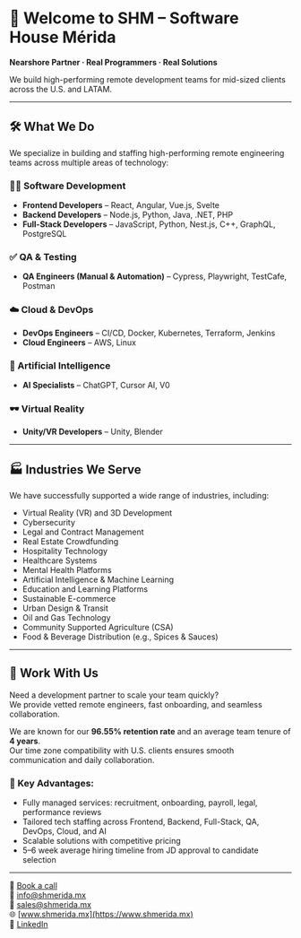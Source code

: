 # 👋 Welcome to SHM – Software House Mérida

**Nearshore Partner · Real Programmers · Real Solutions**

We build high-performing remote development teams for mid-sized clients across the U.S. and LATAM.

---

## 🛠️ What We Do

We specialize in building and staffing high-performing remote engineering teams across multiple areas of technology:

### 👨‍💻 Software Development
- **Frontend Developers** – React, Angular, Vue.js, Svelte  
- **Backend Developers** – Node.js, Python, Java, .NET, PHP  
- **Full-Stack Developers** – JavaScript, Python, Nest.js, C++, GraphQL, PostgreSQL  

### ✅ QA & Testing
- **QA Engineers (Manual & Automation)** – Cypress, Playwright, TestCafe, Postman  

### ☁️ Cloud & DevOps
- **DevOps Engineers** – CI/CD, Docker, Kubernetes, Terraform, Jenkins  
- **Cloud Engineers** – AWS, Linux  

### 🧠 Artificial Intelligence
- **AI Specialists** – ChatGPT, Cursor AI, V0  

### 🕶️ Virtual Reality
- **Unity/VR Developers** – Unity, Blender  

---

## 🏭 Industries We Serve

We have successfully supported a wide range of industries, including:

- Virtual Reality (VR) and 3D Development  
- Cybersecurity  
- Legal and Contract Management  
- Real Estate Crowdfunding  
- Hospitality Technology  
- Healthcare Systems  
- Mental Health Platforms  
- Artificial Intelligence & Machine Learning  
- Education and Learning Platforms  
- Sustainable E-commerce  
- Urban Design & Transit  
- Oil and Gas Technology  
- Community Supported Agriculture (CSA)  
- Food & Beverage Distribution (e.g., Spices & Sauces)  

---

## 🤝 Work With Us

Need a development partner to scale your team quickly?  
We provide vetted remote engineers, fast onboarding, and seamless collaboration.

We are known for our **96.55% retention rate** and an average team tenure of **4 years**.  
Our time zone compatibility with U.S. clients ensures smooth communication and daily collaboration.

### 🔑 Key Advantages:
- Fully managed services: recruitment, onboarding, payroll, legal, performance reviews  
- Tailored tech staffing across Frontend, Backend, Full-Stack, QA, DevOps, Cloud, and AI  
- Scalable solutions with competitive pricing  
- 5–6 week average hiring timeline from JD approval to candidate selection  

---

📅 [Book a call](https://calendly.com/jacqueline-navarrete/meeting-with-jacqui-shm)  
📩 [info@shmerida.mx](mailto:info@shmerida.mx)  
📩 [sales@shmerida.mx](mailto:sales@shmerida.mx)  
🌐 [www.shmerida.mx](https://www.shmerida.mx)  
💼 [LinkedIn](https://www.linkedin.com/company/software-house-m%C3%A9rida/)
